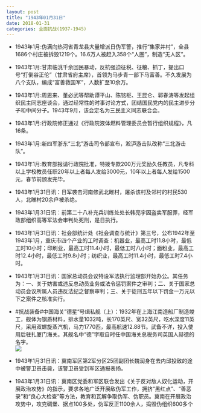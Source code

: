 ```yaml
---
layout: post
title: "1943年01月31日"
date: 2018-01-31
categories: 全面抗战(1937-1945)
---
```


<meta name="referrer" content="no-referrer" />

- 1943年1月:伪满向热河省青龙县大量增派日伪军警，推行“集家并村”，全县1686个村庄被拆毁1219个。16.6万人被赶入358个“人圈”，制造“无人区”。 

- 1943年1月:甘肃临洮千余回民暴动，反抗强迫征税、征粮、抓丁，提出口号“打倒谷正伦”（甘肃省府主席），首领为马步青一部下马富善。不久发展为八个支队，编成“富善救国军”，人数扩至10余万。 

- 1943年1月:周恩来、董必武等帮助谭平山、陈铭枢、王昆仑、郭春涛等发起组织民主同志座谈会，通过经常性的时事讨论方式，团结国民党内的民主进步分子和中间分子。1943年9月，该会定名为三民主义同志联合会。 

- 1943年1月:行政院修正通过《行政院液体燃料管理委员会暂行组织规程》，凡16条。 

- 1943年1月:新四军浙东“三北”游击司令部宣布，淞沪游击队改称“三北游击队”。 

- 1943年1月:教育部报请行政院批准，特拨专款200万元奖励久任教员，凡专科以上学校教员任职20年以上者每人发给3000元，10年以上者每人发给1500元，春节前颁发完毕。 

- 1943年1月31日讯：日军袭击河南修武北睢村，屠杀该村及邻村的村民530人，北睢村20余户被杀绝。 

- 1943年1月31日讯：前第二十八补充兵训练处处长韩亮宇因盗卖军服罪，经军政部组织高等军法会审判处死刑，是日执行。 

- 1943年1月31日讯：社会部统计处《社会调查与统计》第三号，公布1942年至1943年1月，重庆市四个产业的工时调查：机器业，最高工时11.8小时，最低工时10小时；印刷业，最高工时11.4小时，最低工时八小时；面粉业，最高工时12.4小时，最低工时9.8小时；纺织业，最高工时11.4小时，最低工时7.4小时。 

- 1943年1月31日讯：国家总动员会议特设军法执行监理部开始办公。其任务为：一、关于妨害或违反总动员业务或法令惩罚案件之审判；二、关于国家总动员会议所属人员违反法纪之督察审判；三、关于徒刑五年以下罚金一万元以下之案件之核准实行。 

- #抗战装备#中国海关”德星“号缉私舰（上）：1932年在上海江南造船厂制造竣工，舰体为钢质材料，排水量1032吨，长170英尺、宽32英尺，吃水深度11英尺，采用双螺旋蒸汽机，马力1770匹，最高航速12.88节。武备不详，投入使用后驻扎厦门海关。其舰名中“德”字取自时任中国海关总税务司英国人赫德的名字。 <br/><img src="https://wx2.sinaimg.cn/large/aca367d8ly1fnzk5e2sc7j20m80vqwl2.jpg" />

- 1943年1月31日讯：冀南军区第2军分区25团副团长魏润身在去内邱投敌的途中被警卫员击毙，该警卫员受到军区通报表扬。 

- 1943年1月31日讯：冀南区党委和军区联合发出《关于反对敌人奴化运动，开展政治攻势》的指示，要求各地广泛开展敌伪军工作，拥挤“黑红点”、“善恶录”和“良心大检查”等方法，教育和瓦解争取伪军、伪职员。冀南在开展政治攻势中，攻克碉堡、据点100多处，伪军反正1100余人，捣毁伪组织600多个 

